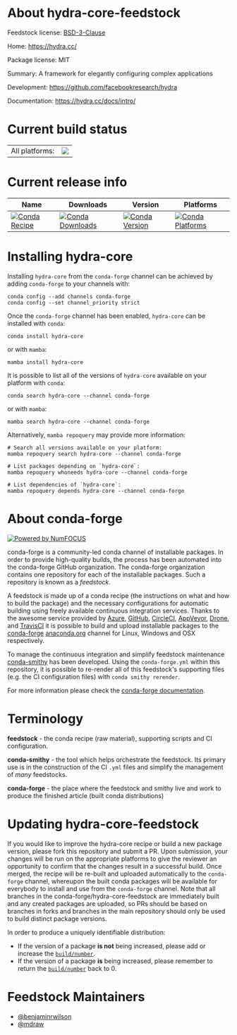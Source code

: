 About hydra-core-feedstock
==========================

Feedstock license: [BSD-3-Clause](https://github.com/conda-forge/hydra-core-feedstock/blob/main/LICENSE.txt)

Home: https://hydra.cc/

Package license: MIT

Summary: A framework for elegantly configuring complex applications

Development: https://github.com/facebookresearch/hydra

Documentation: https://hydra.cc/docs/intro/

Current build status
====================


<table><tr><td>All platforms:</td>
    <td>
      <a href="https://dev.azure.com/conda-forge/feedstock-builds/_build/latest?definitionId=9145&branchName=main">
        <img src="https://dev.azure.com/conda-forge/feedstock-builds/_apis/build/status/hydra-core-feedstock?branchName=main">
      </a>
    </td>
  </tr>
</table>

Current release info
====================

| Name | Downloads | Version | Platforms |
| --- | --- | --- | --- |
| [![Conda Recipe](https://img.shields.io/badge/recipe-hydra--core-green.svg)](https://anaconda.org/conda-forge/hydra-core) | [![Conda Downloads](https://img.shields.io/conda/dn/conda-forge/hydra-core.svg)](https://anaconda.org/conda-forge/hydra-core) | [![Conda Version](https://img.shields.io/conda/vn/conda-forge/hydra-core.svg)](https://anaconda.org/conda-forge/hydra-core) | [![Conda Platforms](https://img.shields.io/conda/pn/conda-forge/hydra-core.svg)](https://anaconda.org/conda-forge/hydra-core) |

Installing hydra-core
=====================

Installing `hydra-core` from the `conda-forge` channel can be achieved by adding `conda-forge` to your channels with:

```
conda config --add channels conda-forge
conda config --set channel_priority strict
```

Once the `conda-forge` channel has been enabled, `hydra-core` can be installed with `conda`:

```
conda install hydra-core
```

or with `mamba`:

```
mamba install hydra-core
```

It is possible to list all of the versions of `hydra-core` available on your platform with `conda`:

```
conda search hydra-core --channel conda-forge
```

or with `mamba`:

```
mamba search hydra-core --channel conda-forge
```

Alternatively, `mamba repoquery` may provide more information:

```
# Search all versions available on your platform:
mamba repoquery search hydra-core --channel conda-forge

# List packages depending on `hydra-core`:
mamba repoquery whoneeds hydra-core --channel conda-forge

# List dependencies of `hydra-core`:
mamba repoquery depends hydra-core --channel conda-forge
```


About conda-forge
=================

[![Powered by
NumFOCUS](https://img.shields.io/badge/powered%20by-NumFOCUS-orange.svg?style=flat&colorA=E1523D&colorB=007D8A)](https://numfocus.org)

conda-forge is a community-led conda channel of installable packages.
In order to provide high-quality builds, the process has been automated into the
conda-forge GitHub organization. The conda-forge organization contains one repository
for each of the installable packages. Such a repository is known as a *feedstock*.

A feedstock is made up of a conda recipe (the instructions on what and how to build
the package) and the necessary configurations for automatic building using freely
available continuous integration services. Thanks to the awesome service provided by
[Azure](https://azure.microsoft.com/en-us/services/devops/), [GitHub](https://github.com/),
[CircleCI](https://circleci.com/), [AppVeyor](https://www.appveyor.com/),
[Drone](https://cloud.drone.io/welcome), and [TravisCI](https://travis-ci.com/)
it is possible to build and upload installable packages to the
[conda-forge](https://anaconda.org/conda-forge) [anaconda.org](https://anaconda.org/)
channel for Linux, Windows and OSX respectively.

To manage the continuous integration and simplify feedstock maintenance
[conda-smithy](https://github.com/conda-forge/conda-smithy) has been developed.
Using the ``conda-forge.yml`` within this repository, it is possible to re-render all of
this feedstock's supporting files (e.g. the CI configuration files) with ``conda smithy rerender``.

For more information please check the [conda-forge documentation](https://conda-forge.org/docs/).

Terminology
===========

**feedstock** - the conda recipe (raw material), supporting scripts and CI configuration.

**conda-smithy** - the tool which helps orchestrate the feedstock.
                   Its primary use is in the construction of the CI ``.yml`` files
                   and simplify the management of *many* feedstocks.

**conda-forge** - the place where the feedstock and smithy live and work to
                  produce the finished article (built conda distributions)


Updating hydra-core-feedstock
=============================

If you would like to improve the hydra-core recipe or build a new
package version, please fork this repository and submit a PR. Upon submission,
your changes will be run on the appropriate platforms to give the reviewer an
opportunity to confirm that the changes result in a successful build. Once
merged, the recipe will be re-built and uploaded automatically to the
`conda-forge` channel, whereupon the built conda packages will be available for
everybody to install and use from the `conda-forge` channel.
Note that all branches in the conda-forge/hydra-core-feedstock are
immediately built and any created packages are uploaded, so PRs should be based
on branches in forks and branches in the main repository should only be used to
build distinct package versions.

In order to produce a uniquely identifiable distribution:
 * If the version of a package **is not** being increased, please add or increase
   the [``build/number``](https://docs.conda.io/projects/conda-build/en/latest/resources/define-metadata.html#build-number-and-string).
 * If the version of a package **is** being increased, please remember to return
   the [``build/number``](https://docs.conda.io/projects/conda-build/en/latest/resources/define-metadata.html#build-number-and-string)
   back to 0.

Feedstock Maintainers
=====================

* [@benjaminrwilson](https://github.com/benjaminrwilson/)
* [@mdraw](https://github.com/mdraw/)

